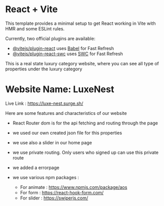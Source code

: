 # React + Vite

This template provides a minimal setup to get React working in Vite with HMR and some ESLint rules.

Currently, two official plugins are available:

- [@vitejs/plugin-react](https://github.com/vitejs/vite-plugin-react/blob/main/packages/plugin-react/README.md) uses [Babel](https://babeljs.io/) for Fast Refresh
- [@vitejs/plugin-react-swc](https://github.com/vitejs/vite-plugin-react-swc) uses [SWC](https://swc.rs/) for Fast Refresh

This is a real state luxury category website, where you can see all type of properties under the luxury category

# Website Name: LuxeNest

Live Link : https://luxe-nest.surge.sh/

Here are some features and characteristics of our website

* React Router dom  is for the api fetching and routing through the page

* we used our own created json file for this properties

* we use also a slider in our home page

* we use private routing. Only users who signed up can use this private route

* we added a errorpage

* we use various npm packages :
  * For animate : https://www.npmjs.com/package/aos
  * For form : https://react-hook-form.com/
  * For slider : https://swiperjs.com/


